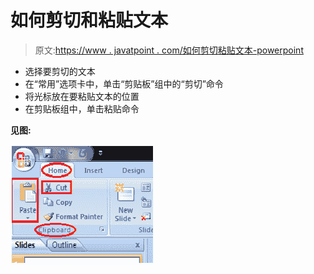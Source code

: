 # 如何剪切和粘贴文本

> 原文:[https://www . javatpoint . com/如何剪切粘贴文本-powerpoint](https://www.javatpoint.com/how-to-cut-and-paste-text-powerpoint)

*   选择要剪切的文本
*   在“常用”选项卡中，单击“剪贴板”组中的“剪切”命令
*   将光标放在要粘贴文本的位置
*   在剪贴板组中，单击粘贴命令

**见图:**

![MSpowerpoint How to cut and paste text 1](img/3f793371c91888fa3f9ba439983e5938.png)